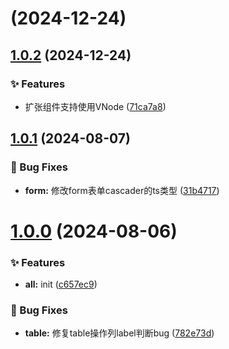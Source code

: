 # [](https://github.com/lstgithub578/bole-component/compare/v1.0.2...v) (2024-12-24)



## [1.0.2](https://github.com/lstgithub578/bole-component/compare/v1.0.1...v1.0.2) (2024-12-24)


### ✨ Features

* 扩张组件支持使用VNode ([71ca7a8](https://github.com/lstgithub578/bole-component/commit/71ca7a88e8d980092efb7a146e45f0e365e92c35))



## [1.0.1](https://github.com/lstgithub578/bole-component/compare/v1.0.0...v1.0.1) (2024-08-07)


### 🐛 Bug Fixes

* **form:** 修改form表单cascader的ts类型 ([31b4717](https://github.com/lstgithub578/bole-component/commit/31b471743b85415581a56b31663e5c80b5486fc3))



# [1.0.0](https://github.com/lstgithub578/bole-component/compare/c657ec9c5609d938a0f8934f3c1e494921f7adf8...v1.0.0) (2024-08-06)


### ✨ Features

* **all:** init ([c657ec9](https://github.com/lstgithub578/bole-component/commit/c657ec9c5609d938a0f8934f3c1e494921f7adf8))


### 🐛 Bug Fixes

* **table:** 修复table操作列label判断bug ([782e73d](https://github.com/lstgithub578/bole-component/commit/782e73d9b1e2177eb551f224fb4304164b8a25c1))



